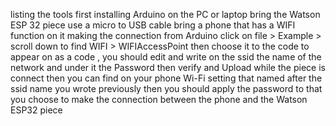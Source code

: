 listing the tools first installing Arduino on the PC or laptop bring the Watson ESP 32 piece use a micro to USB cable bring a phone that has a WIFI function on it making the connection from Arduino click on file > Example > scroll down to find WIFI > WIFIAccessPoint then choose it to the code to appear on as a code , you should edit and write on the ssid the name of the network and under it the Password then verify and Upload while the piece is connect then you can find on your phone Wi-Fi setting that named after the ssid name you wrote previously then you should apply the password to that you choose to make the connection between the phone and the Watson ESP32 piece
